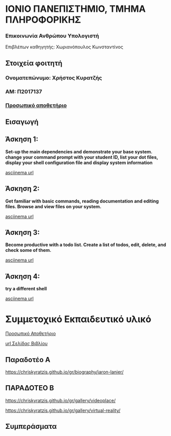 # ΙΟΝΙΟ ΠΑΝΕΠΙΣΤΗΜΙΟ, ΤΜΗΜΑ ΠΛΗΡΟΦΟΡΙΚΗΣ 

### Επικοινωνία Ανθρώπου Υπολογιστή  
Επιβλέπων καθηγητής: Χωριανόπουλος Κωνσταντίνος 

## Στοιχεία φοιτητή 
### Ονοματεπώνυμο: Χρήστος Κυρατζής 
### ΑΜ: Π2017137

### [Προσωπικό αποθετήριο](https://github.com/ChisKyratzis/hci)

## Εισαγωγή



## Άσκηση 1:

**Set-up the main dependencies and demonstrate your base system. change your command prompt with your student ID, list your dot files, display your shell configuration file and display system information**

[asciinema url](https://asciinema.org/a/WEpdXPjwTHNGYpzMBKykIkipH)



## Άσκηση 2: 

**Get familiar with basic commands, reading documentation and editing files. Browse and view files on your system.**

[asciinema url](https://asciinema.org/a/qk5SDopbCXiVKXJ9ltQvOhe5r)


## Άσκηση 3:

**Become productive with a todo list. Create a list of todos, edit, delete, and check some of them.**

[asciinema url](https://asciinema.org/a/4rq5N7ftROp2PUBKLAxjOWCQr)


## Άσκηση 4:

**try a different shell**

[asciinema url](https://asciinema.org/a/5KrVJGpuB4A1dv8dL3ns41g2X)








# Συμμετοχικό Εκπαιδευτικό υλικό

[Προσωπικό Αποθετήριο](https://github.com/ChrisKyratzis)

[url Σελίδας Βιβλίου](https://github.com/ChrisKyratzis/gr)

## Παραδοτέο Α

https://chriskyratzis.github.io/gr/biography/jaron-lanier/

## ΠΑΡΑΔΟΤΕΟ Β

https://chriskyratzis.github.io/gr/gallery/videoplace/

https://chriskyratzis.github.io/gr/gallery/virtual-reality/

## Συμπεράσματα 


